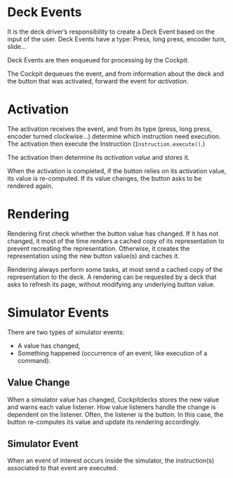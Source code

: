 # Deck Events

It is the deck driver’s responsibility to create a Deck Event based on the input of the user. Deck Events have a type: Press, long press, encoder turn, slide…

Deck Events are then enqueued for processing by the Cockpit.

The Cockpit dequeues the event, and from information about the deck and the button that was activated, forward the event for *activation*.

# Activation

The activation receives the event, and from its type (press, long press, encoder turned clockwise…) determine which instruction need execution. The activation then execute the Instruction (`Instruction.execute()`.)

The activation then determine its *activation value* and stores it.

When the activation is completed, if the button relies on its activation value, its value is re-computed. If its value changes, the button asks to be rendered again.

# Rendering

Rendering first check whether the button value has changed. If it has not changed, it most of the time renders a cached copy of its representation to prevent recreating the representation. Otherwise, it creates the representation using the new button value(s) and caches it.

Rendering always perform some tasks, at most send a cached copy of the representation to the deck. A rendering can be requested by a deck that asks to refresh its page, without modifying any underlying button value.

# Simulator Events

There are two types of simulator events:

- A value has changed,
- Something happened (occurrence of an event, like execution of a command).

## Value Change

When a simulator value has changed, Cockpitdecks stores the new value and warns each value listener. How value listeners handle the change is dependent on the listener. Often, the listener is the button. In this case, the button re-computes its value and update its rendering accordingly.

## Simulator Event

When an event of interest occurs inside the simulator, the instruction(s) associated to that event are executed.
